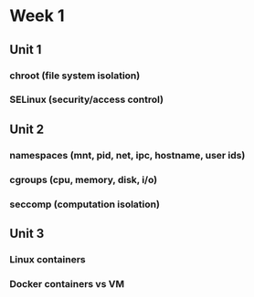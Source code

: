 # Week 1

## Unit 1

### chroot (file system isolation)

### SELinux (security/access control)

## Unit 2

### namespaces (mnt, pid, net, ipc, hostname, user ids)

### cgroups (cpu, memory, disk, i/o)

### seccomp (computation isolation)

## Unit 3

### Linux containers

### Docker containers vs VM
